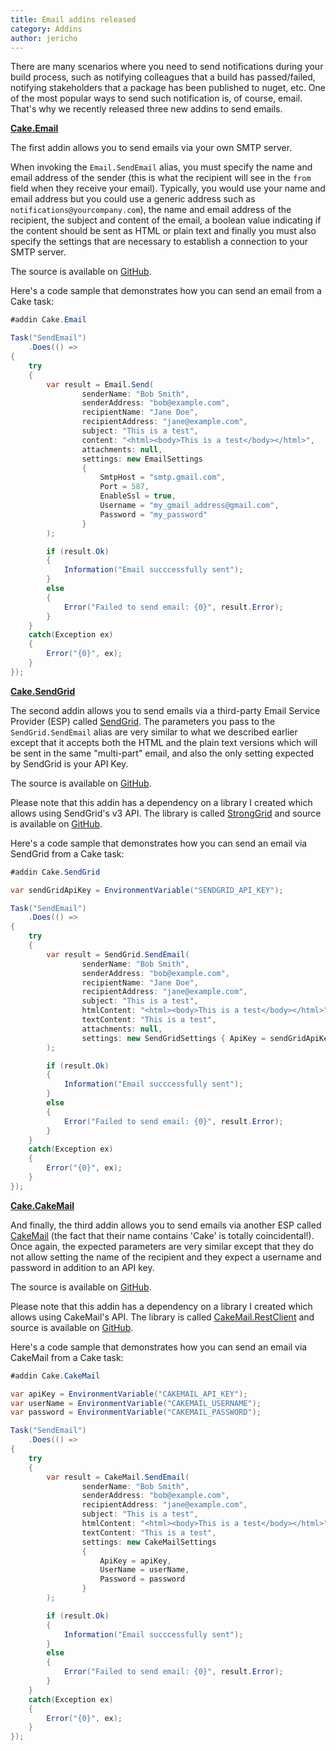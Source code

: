 ```yaml
---
title: Email addins released
category: Addins
author: jericho
---
```


There are many scenarios where you need to send notifications during your build process, such as notifying colleagues that a build has passed/failed, notifying stakeholders that a package has been published to nuget, etc. One of the most popular ways to send such notification is, of course, email. That's why we recently released three new addins to send emails.

__[Cake.Email](https://www.nuget.org/packages/Cake.Email)__

The first addin allows you to send emails via your own SMTP server. 

When invoking the `Email.SendEmail` alias, you must specify the name and email address of the sender (this is what the recipient will see in the `from` field when they receive your email). Typically, you would use your name and email address but you could use a generic address such as `notifications@yourcompany.com`), the name and email address of the recipient, the subject and content of the email, a boolean value indicating if the content should be sent as HTML or plain text and finally you must also specify the settings that are necessary to establish a connection to your SMTP server.

The source is available on [GitHub](https://github.com/cake-contrib/Cake.Email).

Here's a code sample that demonstrates how you can send an email from a Cake task:

```csharp
#addin Cake.Email

Task("SendEmail")
    .Does(() =>
{
    try
    {
        var result = Email.Send(
                senderName: "Bob Smith", 
                senderAddress: "bob@example.com",
                recipientName: "Jane Doe",
                recipientAddress: "jane@example.com",
                subject: "This is a test",
                content: "<html><body>This is a test</body></html>",
                attachments: null,
                settings: new EmailSettings 
                {
                    SmtpHost = "smtp.gmail.com",
                    Port = 587,
                    EnableSsl = true,
                    Username = "my_gmail_address@gmail.com",
                    Password = "my_password"
                }
        );

        if (result.Ok)
        {
            Information("Email succcessfully sent");
        }
        else
        {
            Error("Failed to send email: {0}", result.Error);
        }
    }
    catch(Exception ex)
    {
        Error("{0}", ex);
    }
});
```


__[Cake.SendGrid](https://www.nuget.org/packages/Cake.SendGrid/)__

The second addin allows you to send emails via a third-party Email Service Provider (ESP) called [SendGrid](https://sendgrid.com). The parameters you pass to the `SendGrid.SendEmail` alias are very similar to what we described earlier except that it accepts both the HTML and the plain text versions which will be sent in the same "multi-part" email, and also the only setting expected by SendGrid is your API Key.

The source is available on [GitHub](https://github.com/cake-contrib/Cake.SendGrid).

Please note that this addin has a dependency on a library I created which allows using SendGrid's v3 API. The library is called [StrongGrid](https://www.nuget.org/packages/StrongGrid/) and source is available on [GitHub](https://github.com/Jericho/StrongGrid).

Here's a code sample that demonstrates how you can send an email via SendGrid from a Cake task:

```csharp
#addin Cake.SendGrid

var sendGridApiKey = EnvironmentVariable("SENDGRID_API_KEY");

Task("SendEmail")
    .Does(() =>
{
    try
    {
        var result = SendGrid.SendEmail(
                senderName: "Bob Smith", 
                senderAddress: "bob@example.com",
                recipientName: "Jane Doe",
                recipientAddress: "jane@example.com",
                subject: "This is a test",
                htmlContent: "<html><body>This is a test</body></html>",
                textContent: "This is a test",
                attachments: null,
                settings: new SendGridSettings { ApiKey = sendGridApiKey }
        );

        if (result.Ok)
        {
            Information("Email succcessfully sent");
        }
        else
        {
            Error("Failed to send email: {0}", result.Error);
        }
    }
    catch(Exception ex)
    {
        Error("{0}", ex);
    }
});
```

__[Cake.CakeMail](https://www.nuget.org/packages/Cake.CakeMail/)__

And finally, the third addin allows you to send emails via another ESP called [CakeMail](https://cakemail.com) (the fact that their name contains 'Cake' is totally coincidental!). Once again, the expected parameters are very similar except that they do not allow setting the name of the recipient and they expect a username and password in addition to an API key.

The source is available on [GitHub](https://github.com/cake-contrib/Cake.CakeMail).

Please note that this addin has a dependency on a library I created which allows using CakeMail's API. The library is called [CakeMail.RestClient](https://www.nuget.org/packages/CakeMail.RestClient/) and source is available on [GitHub](https://github.com/Jericho/CakeMail.RestClient).

Here's a code sample that demonstrates how you can send an email via CakeMail from a Cake task:

```csharp
#addin Cake.CakeMail

var apiKey = EnvironmentVariable("CAKEMAIL_API_KEY");
var userName = EnvironmentVariable("CAKEMAIL_USERNAME");
var password = EnvironmentVariable("CAKEMAIL_PASSWORD");

Task("SendEmail")
    .Does(() =>
{
    try
    {
        var result = CakeMail.SendEmail(
                senderName: "Bob Smith", 
                senderAddress: "bob@example.com",
                recipientAddress: "jane@example.com",
                subject: "This is a test",
                htmlContent: "<html><body>This is a test</body></html>",
                textContent: "This is a test",
                settings: new CakeMailSettings
                {
                    ApiKey = apiKey,
                    UserName = userName,
                    Password = password
                }
        );

        if (result.Ok)
        {
            Information("Email succcessfully sent");
        }
        else
        {
            Error("Failed to send email: {0}", result.Error);
        }
    }
    catch(Exception ex)
    {
        Error("{0}", ex);
    }
});
```
